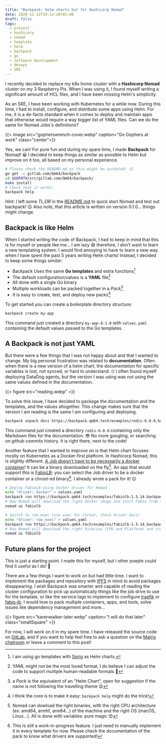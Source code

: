 ```yaml
---
title: "Backpack: helm charts but for Hashicorp Nomad"
date: 2020-11-12T19:12:20+01:00
draft: false
tags:
  - project
  - hashicorp
  - nomad
  - template
  - helm
  - backpack
  - go
  - software development
  - devops
  - SRE
---
```

I recently decided to replace my k8s home cluster with a **Hashicorp Nomad**
cluster on my 3 Raspberry Pis. When I was using it, I found myself writing a
significant amount of HCL files, and I have been missing Helm's simplicity.

As an SRE, I have been working with Kubernetes for a while now. During this time,
I had to install, configure, and distribute some apps using Helm. For me, it is
a de-facto standard when it comes to deploy and maintain apps that otherwise
would require a way bigger list of YAML files. Can we do the same for Nomad
Jobs's definitions?

<!--more-->

{{< image src="gopherswrench-cover.webp" caption="Go Gophers at work" class="center">}}

Yes, we can! For pure fun and during my spare time, I made **Backpack** for Nomad!
😀 I decided to keep things as similar as possible to Helm but improve on it
too, all based on my personal experience.

```bash
# Please check the README.md as this might be outdated! 😉
go get -v gitlab.com/Qm64/backpack
cd $GOPATH/src/gitlab.com/Qm64/backpack/
make install
# Check that it works:
backpack help
```

_Hint_: I left some _TL;DR_ in the [README.md](https://gitlab.com/Qm64/backpack/-/blob/master/README.md)
to quick start Nomad and test out backpack! 😉 Also note, that this article
is written on version 0.1.0... things might change.

## Backpack is like Helm
When I started writing the code of Backpack, I had to keep in mind that this is
for myself or people like me... I am lazy 😅 therefore, I don't want to learn a
new templating system: I would find annoying to have to learn a new way when I
have spent the past 5 years writing Helm charts! Instead, I decided to keep some
things _similar_:

* Backpack Uses the same **Go templates** and extra functions[^templates]
* The default configuration/values is a **YAML** file[^format]
* All done with a single Go binary
* Multiple workloads can be packed together in a _Pack_[^equivalent]
* It is easy to create, test, and deploy new packs[^binhelp]

[^templates]: I am using go templates with [Sprig](https://github.com/Masterminds/sprig)
  as Helm charts.

[^format]: YAML might not be the most loved format, I do believe I can adjust
  the code to support multiple human-readable formats 🤔

[^equivalent]: a _Pack_ is the equivalent of an "Helm Chart", open for suggestion
  if the name is not following the travelling theme 😜

[^binhelp]: I think the core is to make it easy: `backpack help` might do the
  trick!

To get started you can create a boilerplate directory structure:

```bash
backpack create my-app
```

This command just created a directory `my-app-0.1.0` with `values.yaml`
containing the default values passed to the Go templates.

## A Backpack is not just YAML

But there were a few things that I was not happy about and that I wanted to
change. My big personal frustration was related to **documentation**. Often when
there is a new version of a helm chart, the documentation for specific variables
is lost, not synced, or hard to understand. 🙄 I often found myself deploying
DataDog agents, but the version I was using was not using the same values
defined in the documentation.

{{< figure src="reading.webp" >}}

To solve this issue, I have decided to package the documentation and the
templates, and the values altogether. This change makes sure that the version
I am reading is the same I am configuring and deploying.

```bash
backpack unpack docs https://backpack.qm64.tech/examples/redis-6.0.0.backpack
```

This command just created a directory `redis-6.0.0` containing only the Markdown
files for the documentation. 😎 No more googling, or searching on github commits
history. It is right there, next to the code!

Another feature that I wanted to improve on is that Helm chart focuses mostly on
Kubernetes as a Docker-first platform. In Hashicorp Nomad, this is slightly
different.
[A Job doesn't have to be necessarily a docker container](https://www.nomadproject.io/docs/drivers)!
It can be a binary downloaded on the fly[^nomadbinary]. An app that
would support this is [FabioLB](http://fabiolb.net/): you can select the Job
driver to be a docker container or a chroot-ed binary[^jobdriver]. I already
wrote a pack for it! 😉

[^jobdriver]: This is still a work-in-progress feature. I just need to manually
  implement it in every template for now. Please check the documentation of
  the pack to know what drivers are supported!

[^nomadbinary]: Nomad can dowload the right binaries, with the right CPU
  architecture (ex: amd64, armhf, arm64...) of the machine and the right OS
  (macOS, Linux...). All is done with variables: pure magic 😍

```bash
# Deploy FabioLB using Docker driver for Nomad
echo "driver: docker" > values.yaml
backpack run https://backpack.qm64.tech/examples/fabiolb-1.5.14.backpack -v values.yaml
# Now Nomad will download the right docker image and start Fabio from there:
nomad ui fabiolb

# Switch to raw_exec (use exec for chroot, check driver docs)
echo "driver: raw_exec" > values.yaml
backpack run https://backpack.qm64.tech/examples/fabiolb-1.5.14.backpack -v values.yaml
# Now Nomad will download the right binaries (CPU and Platform) and start Fabio:
nomad ui fabiolb
```


## Future plans for the project

This is just a starting point. I made this for myself, but I other poeple could
find it useful as I do! 🤞

There are a few things I want to work on but had little time. I want to
implement the packages and repository with [IPFS](https://ipfs.io/) in mind to
avoid packages disappearing. I wish Backpack was smarter and capable of reading
the cluster configuration to pick up automatically things like the job drive to
use for the template, or like the service tags to implement to configure
[traefik](https://learn.hashicorp.com/tutorials/nomad/load-balancing-traefik)
or [fabio-lb](https://fabiolb.net). I would love to pack multiple containers,
apps, and tools, solve issues like dependency management and more...

{{< figure src="karenwalker-later.webp" caption="I will do that later" class="smallSquare" >}}

For now, I will work on it in my spare time. I have released the source code on
[GitLab](https://gitlab.com/Qm64/backpack), and if you want to help feel free
to ask a question on the
[Matrix chatroom](https://matrix.to/#/#qm64:matrix.org?via=matrix.org) or leave
a comment to this post!
